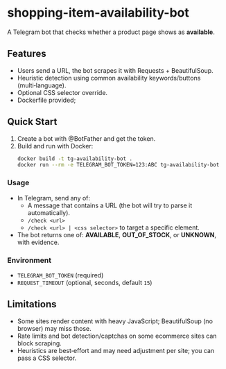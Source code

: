 # shopping-item-availability-bot

A Telegram bot that checks whether a product page shows as **available**.

## Features
- Users send a URL, the bot scrapes it with Requests + BeautifulSoup.
- Heuristic detection using common availability keywords/buttons (multi‑language).
- Optional CSS selector override.
- Dockerfile provided;

## Quick Start

1. Create a bot with @BotFather and get the token.
2. Build and run with Docker:
   ```bash
   docker build -t tg-availability-bot .
   docker run --rm -e TELEGRAM_BOT_TOKEN=123:ABC tg-availability-bot
   ```

### Usage
- In Telegram, send any of:
  - A message that contains a URL (the bot will try to parse it automatically).
  - `/check <url>`
  - `/check <url> | <css selector>` to target a specific element.
- The bot returns one of: **AVAILABLE**, **OUT_OF_STOCK**, or **UNKNOWN**, with evidence.

### Environment

- `TELEGRAM_BOT_TOKEN` (required)
- `REQUEST_TIMEOUT` (optional, seconds, default `15`)

## Limitations
- Some sites render content with heavy JavaScript; BeautifulSoup (no browser) may miss those.
- Rate limits and bot detection/captchas on some ecommerce sites can block scraping.
- Heuristics are best‑effort and may need adjustment per site; you can pass a CSS selector.